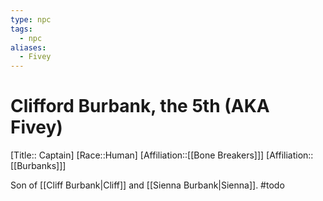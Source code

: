 ```yaml
---
type: npc
tags:
  - npc
aliases:
  - Fivey
---
```


# Clifford Burbank, the 5th (AKA Fivey)
[Title:: Captain]
[Race::Human]
[Affiliation::[[Bone Breakers]]]
[Affiliation::[[Burbanks]]]

Son of [[Cliff Burbank|Cliff]] and [[Sienna Burbank|Sienna]]. #todo 